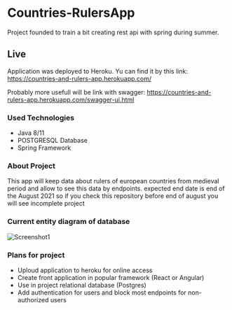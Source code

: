 # Countries-RulersApp
Project founded to train a bit creating rest api with spring during summer.

## Live

Application was deployed to Heroku. Yu can find it by this link:
https://countries-and-rulers-app.herokuapp.com/

Probably more usefull will be link with swagger:
https://countries-and-rulers-app.herokuapp.com/swagger-ui.html

### Used Technologies
* Java 8/11
* POSTGRESQL Database
* Spring Framework


### About Project
This app will keep data about rulers of european countries from medieval period and allow to see this data by endpoints. expected end date is end of the August 2021 so if you check this repository before end of august you will see incomplete project

### Current entity diagram of database
![Screenshot1](images/databaseMode.png)

### Plans for project
* Uploud application to heroku for online access
* Create front application in popular framework (React or Angular)
* Use in project relational database (Postgres)
* Add authentication for users and block most endpoints for non-authorized users
